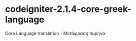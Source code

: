 codeigniter-2.1.4-core-greek-language
=====================================

Core Language translation - Μετάφραση πυρήνα
